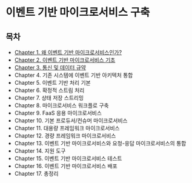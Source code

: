 # 이벤트 기반 마이크로서비스 구축

## 목차
- [Chapter 1. 왜 이벤트 기반 마이크로서비스인가?](./contents/chapter01.md)
- [Chapter 2. 이벤트 기반 마이크로서비스 기초](./contents/chapter02.md)
- [Chapter 3. 통신 및 데이터 규약](./contents/chapter03.md)
- Chapter 4. 기존 시스템에 이벤트 기반 아키텍처 통합
- Chapter 5. 이벤트 기반 처리 기본
- Chapter 6. 확정적 스트림 처리
- Chapter 7. 상태 저장 스트리밍
- Chapter 8. 마이크로서비스 워크플로 구축
- Chapter 9. FaaS 응용 마이크로서비스
- Chapter 10. 기본 프로듀서/컨슈머 마이크로서비스
- Chapter 11. 대용량 프레임워크 마이크로서비스
- Chapter 12. 경량 프레임워크 마이크로서비스
- Chapter 13. 이벤트 기반 마이크로서비스와 요청-응답 마이크로서비스의 통합
- Chapter 14. 지원 도구
- Chapter 15. 이벤트 기반 마이크로서비스 테스트
- Chapter 16. 이벤트 기반 마이크로서비스 배포
- Chapter 17. 총정리